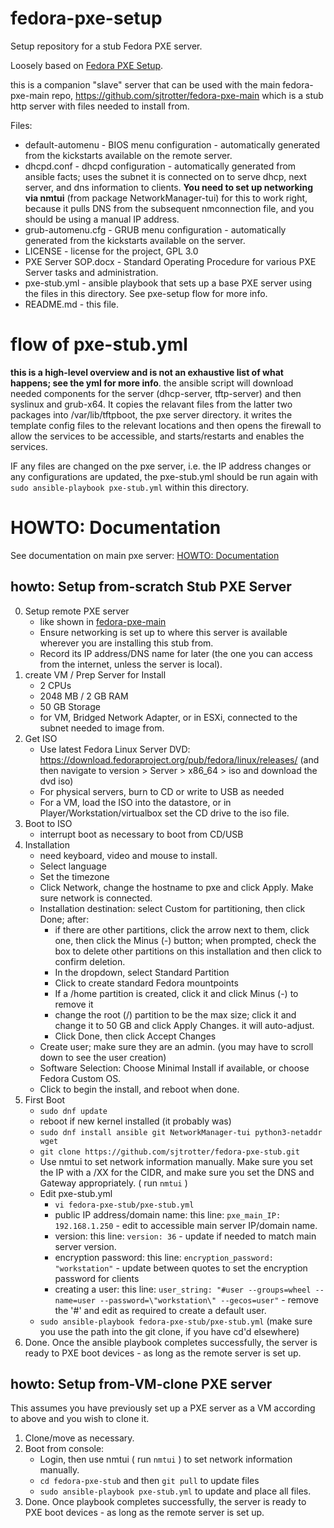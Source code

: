 # fedora-pxe-setup
Setup repository for a stub Fedora PXE server.

Loosely based on [Fedora PXE Setup](https://docs.fedoraproject.org/en-US/fedora/latest/install-guide/advanced/Network_based_Installations/#pxe-overview).

this is a companion "slave" server that can be used with the main fedora-pxe-main repo, https://github.com/sjtrotter/fedora-pxe-main which is a stub http server with files needed to install from.

Files: 
- default-automenu - BIOS menu configuration - automatically generated from the kickstarts available on the remote server.
- dhcpd.conf - dhcpd configuration - automatically generated from ansible facts; uses the subnet it is connected on to serve dhcp, next server, and dns information to clients. **You need to set up networking via nmtui** (from package NetworkManager-tui) for this to work right, because it pulls DNS from the subsequent nmconnection file, and you should be using a manual IP address.
- grub-automenu.cfg - GRUB menu configuration - automatically generated from the kickstarts available on the server.
- LICENSE - license for the project, GPL 3.0
- PXE Server SOP.docx - Standard Operating Procedure for various PXE Server tasks and administration.
- pxe-stub.yml - ansible playbook that sets up a base PXE server using the files in this directory. See pxe-setup flow for more info.
- README.md - this file.

# flow of pxe-stub.yml

**this is a high-level overview and is not an exhaustive list of what happens; see the yml for more info**. the ansible script will download needed components for the server (dhcp-server, tftp-server) and then syslinux and grub-x64. It copies the relavant files from the latter two packages into /var/lib/tftpboot, the pxe server directory. it writes the template config files to the relevant locations and then opens the firewall to allow the services to be accessible, and starts/restarts and enables the services.

IF any files are changed on the pxe server, i.e. the IP address changes or any configurations are updated, the pxe-stub.yml should be run again with `sudo ansible-playbook pxe-stub.yml` within this directory.

# HOWTO: Documentation
See documentation on main pxe server: [HOWTO: Documentation](https://github.com/sjtrotter/fedora-pxe-setup#howto-documentation)

## howto: Setup from-scratch Stub PXE Server
0. Setup remote PXE server
    - like shown in [fedora-pxe-main](https://github.com/sjtrotter/fedora-pxe-main)
    - Ensure networking is set up to where this server is available wherever you are installing this stub from.
    - Record its IP address/DNS name for later (the one you can access from the internet, unless the server is local).
1. create VM / Prep Server for Install
    - 2 CPUs
    - 2048 MB / 2 GB RAM
    - 50 GB Storage
    - for VM, Bridged Network Adapter, or in ESXi, connected to the subnet needed to image from.
2. Get ISO
    - Use latest Fedora Linux Server DVD: https://download.fedoraproject.org/pub/fedora/linux/releases/ (and then navigate to version > Server > x86_64 > iso and download the dvd iso)
    - For physical servers, burn to CD or write to USB as needed
    - For a VM, load the ISO into the datastore, or in Player/Workstation/virtualbox set the CD drive to the iso file.
3. Boot to ISO
    - interrupt boot as necessary to boot from CD/USB
4. Installation
    - need keyboard, video and mouse to install.
    - Select language
    - Set the timezone
    - Click Network, change the hostname to pxe and click Apply. Make sure network is connected.
    - Installation destination: select Custom for partitioning, then click Done; after:
        - if there are other partitions, click the arrow next to them, click one, then click the Minus (-) button; when prompted, check the box to delete other partitions on this installation and then click to confirm deletion.
        - In the dropdown, select Standard Partition
        - Click to create standard Fedora mountpoints
        - If a /home partition is created, click it and click Minus (-) to remove it
        - change the root (/) partition to be the max size; click it and change it to 50 GB and click Apply Changes. it will auto-adjust.
        - Click Done, then click Accept Changes
    - Create user; make sure they are an admin. (you may have to scroll down to see the user creation)
    - Software Selection: Choose Minimal Install if available, or choose Fedora Custom OS.
    - Click to begin the install, and reboot when done.
5. First Boot
    - `sudo dnf update`
    - reboot if new kernel installed (it probably was)
    - `sudo dnf install ansible git NetworkManager-tui python3-netaddr wget`
    - `git clone https://github.com/sjtrotter/fedora-pxe-stub.git`
    - Use nmtui to set network information manually. Make sure you set the IP with a /XX for the CIDR, and make sure you set the DNS and Gateway appropriately. ( run `nmtui` )
    - Edit pxe-stub.yml
        - `vi fedora-pxe-stub/pxe-stub.yml`
        - public IP address/domain name: this line: `pxe_main_IP: 192.168.1.250` - edit to accessible main server IP/domain name.
        - version: this line: `version: 36` - update if needed to match main server version.
        - encryption password: this line: `encryption_password: "workstation"` - update between quotes to set the encryption password for clients
        - creating a user: this line: `user_string: "#user --groups=wheel --name=user --password=\"workstation\" --gecos=user"` - remove the '#' and edit as required to create a default user.
    - `sudo ansible-playbook fedora-pxe-stub/pxe-stub.yml` (make sure you use the path into the git clone, if you have cd'd elsewhere)
6. Done.
    Once the ansible playbook completes successfully, the server is ready to PXE boot devices - as long as the remote server is set up.

## howto: Setup from-VM-clone PXE server
This assumes you have previously set up a PXE server as a VM according to above and you wish to clone it.
1. Clone/move as necessary.
2. Boot from console:
    - Login, then use nmtui ( run `nmtui` ) to set network information manually.
    - `cd fedora-pxe-stub` and then `git pull` to update files
    - `sudo ansible-playbook pxe-stub.yml` to update and place all files.
3. Done.
    Once playbook completes successfully, the server is ready to PXE boot devices - as long as the remote server is set up.

